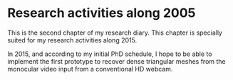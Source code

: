 # Research activities along 2005

This is the second chapter of my research diary. This chapter is specially suited for my research activities along 2015.

In 2015, and according to my initial PhD schedule, I hope to be able to implement the first prototype to recover dense triangular meshes from the monocular video input from a conventional HD webcam.
